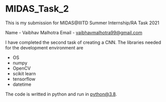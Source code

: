 # MIDAS_Task_2
This is my submission for MIDAS@IIITD Summer Internship/RA Task 2021

Name - Vaibhav Malhotra 
Email - vaibhavmalhotra99@gmail.com

I have completed the second task of creating a CNN.
The libraries needed for the development environment are
- OS
- numpy
- OpenCV
- scikit learn
- tensorflow
- datetime

The code is writted in python and run in python@3.8.
